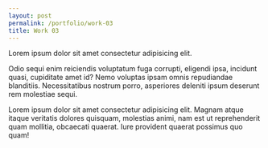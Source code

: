 ```yaml
---
layout: post
permalink: /portfolio/work-03
title: Work 03 
---
```


Lorem ipsum dolor sit amet consectetur adipisicing elit.

Odio sequi enim reiciendis voluptatum fuga corrupti, eligendi ipsa, incidunt quasi, cupiditate amet id? Nemo
voluptas ipsam omnis repudiandae blanditiis. Necessitatibus nostrum porro, asperiores deleniti ipsum deserunt rem
molestiae sequi.

Lorem ipsum dolor sit amet consectetur adipisicing elit. Magnam atque itaque veritatis dolores quisquam, molestias
animi, nam est ut reprehenderit quam mollitia, obcaecati quaerat. Iure provident quaerat possimus quo quam!
